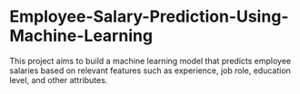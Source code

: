 # Employee-Salary-Prediction-Using-Machine-Learning
This project aims to build a machine learning model that predicts employee salaries based on relevant features such as experience, job role, education level, and other attributes.

